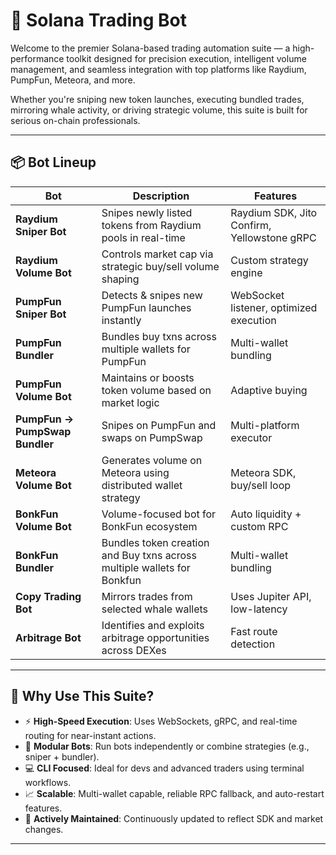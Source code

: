 # 🚀 Solana Trading Bot 

Welcome to the premier Solana-based trading automation suite — a high-performance toolkit designed for precision execution, intelligent volume management, and seamless integration with top platforms like Raydium, PumpFun, Meteora, and more.

Whether you're sniping new token launches, executing bundled trades, mirroring whale activity, or driving strategic volume, this suite is built for serious on-chain professionals.

---

## 📦 Bot Lineup

| **Bot** | **Description** | **Features** |
|--------|------------------|---------------|
| **Raydium Sniper Bot** | Snipes newly listed tokens from Raydium pools in real-time | Raydium SDK, Jito Confirm, Yellowstone gRPC |
| **Raydium Volume Bot** | Controls market cap via strategic buy/sell volume shaping | Custom strategy engine |
| **PumpFun Sniper Bot** | Detects & snipes new PumpFun launches instantly | WebSocket listener, optimized execution |
| **PumpFun Bundler** | Bundles buy txns across multiple wallets for PumpFun | Multi-wallet bundling |
| **PumpFun Volume Bot** | Maintains or boosts token volume based on market logic | Adaptive buying |
| **PumpFun → PumpSwap Bundler** | Snipes on PumpFun and swaps on PumpSwap | Multi-platform executor |
| **Meteora Volume Bot** | Generates volume on Meteora using distributed wallet strategy | Meteora SDK, buy/sell loop |
| **BonkFun Volume Bot** | Volume-focused bot for BonkFun ecosystem | Auto liquidity + custom RPC |
| **BonkFun Bundler** | Bundles token creation and Buy txns across multiple wallets for Bonkfun | Multi-wallet bundling |
| **Copy Trading Bot** | Mirrors trades from selected whale wallets | Uses Jupiter API, low-latency |
| **Arbitrage Bot** | Identifies and exploits arbitrage opportunities across DEXes | Fast route detection |

---

## 🧠 Why Use This Suite?

- ⚡ **High-Speed Execution**: Uses WebSockets, gRPC, and real-time routing for near-instant actions.
- 🧩 **Modular Bots**: Run bots independently or combine strategies (e.g., sniper + bundler).
- 💻 **CLI Focused**: Ideal for devs and advanced traders using terminal workflows.
- 📈 **Scalable**: Multi-wallet capable, reliable RPC fallback, and auto-restart features.
- 🔄 **Actively Maintained**: Continuously updated to reflect SDK and market changes.

---


